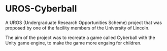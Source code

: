 # UROS-Cyberball

A UROS (Undergraduate Research Opportunities Scheme) project that was proposed by one of the facility members of the University of Lincoln. 

The aim of the project was to recreate a game called Cyberball with the Unity game engine, to make the game more engaing for children.
